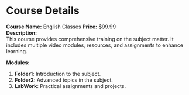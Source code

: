# Course Details

**Course Name:** English Classes
**Price:** $99.99  
**Description:**  
This course provides comprehensive training on the subject matter. It includes multiple video modules, resources, and assignments to enhance learning.

**Modules:**
1. **Folder1**: Introduction to the subject.
2. **Folder2**: Advanced topics in the subject.
3. **LabWork**: Practical assignments and projects.

